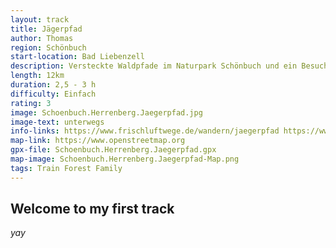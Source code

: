 ```yaml
---
layout: track
title: Jägerpfad
author: Thomas
region: Schönbuch
start-location: Bad Liebenzell
description: Versteckte Waldpfade im Naturpark Schönbuch und ein Besuch beim neuen Schönbuchturm.
length: 12km
duration: 2,5 - 3 h
difficulty: Einfach
rating: 3
image: Schoenbuch.Herrenberg.Jaegerpfad.jpg
image-text: unterwegs
info-links: https://www.frischluftwege.de/wandern/jaegerpfad https://www.inslichtruecken.de
map-link: https://www.openstreetmap.org
gpx-file: Schoenbuch.Herrenberg.Jaegerpfad.gpx
map-image: Schoenbuch.Herrenberg.Jaegerpfad-Map.png
tags: Train Forest Family
---
```




## Welcome to my first track



_yay_


